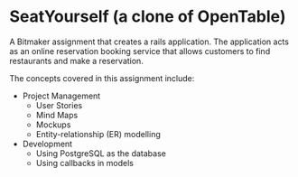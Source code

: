 # SeatYourself (a clone of OpenTable)

A Bitmaker assignment that creates a rails application. The application acts as an online reservation booking service that allows customers to find restaurants and make a reservation.

The concepts covered in this assignment include:
* Project Management
  * User Stories
  * Mind Maps
  * Mockups
  * Entity-relationship (ER) modelling
* Development
  * Using PostgreSQL as the database
  * Using callbacks in models